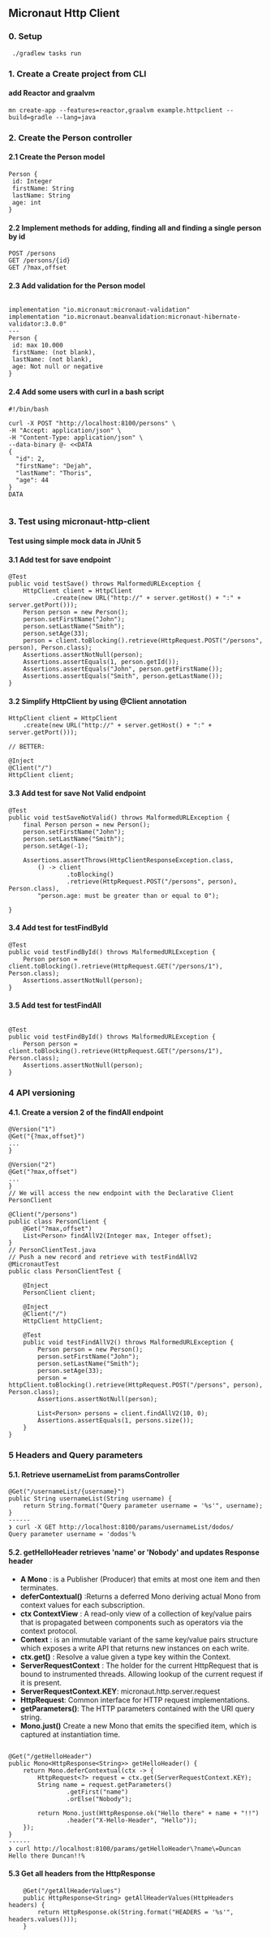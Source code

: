## Micronaut Http Client


### 0. Setup
```
 ./gradlew tasks run 
 ```

### 1. Create a Create project from CLI
#### add Reactor and graalvm
```
mn create-app --features=reactor,graalvm example.httpclient --build=gradle --lang=java   
```

### 2. Create the Person controller
#### 2.1 Create the Person model
```
Person {
 id: Integer
 firstName: String
 lastName: String
 age: int
}
```
#### 2.2 Implement methods for adding, finding all and finding a single person by id
````
POST /persons
GET /persons/{id}
GET /?max,offset
````
#### 2.3 Add validation for the Person model
```

implementation "io.micronaut:micronaut-validation"
implementation "io.micronaut.beanvalidation:micronaut-hibernate-validator:3.0.0"
---
Person {
 id: max 10.000
 firstName: (not blank),
 lastName: (not blank),
 age: Not null or negative
}
```
#### 2.4 Add some users with curl in a bash script
```
#!/bin/bash

curl -X POST "http://localhost:8100/persons" \
-H "Accept: application/json" \
-H "Content-Type: application/json" \
--data-binary @- <<DATA
{
  "id": 2,
  "firstName": "Dejah",
  "lastName": "Thoris",
  "age": 44
}
DATA


```
### 3. Test using micronaut-http-client
#### Test using simple mock data in JUnit 5
#### 3.1 Add test for save endpoint
```
@Test
public void testSave() throws MalformedURLException {
    HttpClient client = HttpClient
            .create(new URL("http://" + server.getHost() + ":" + server.getPort()));
    Person person = new Person();
    person.setFirstName("John");
    person.setLastName("Smith");
    person.setAge(33);
    person = client.toBlocking().retrieve(HttpRequest.POST("/persons", person), Person.class);
    Assertions.assertNotNull(person);
    Assertions.assertEquals(1, person.getId());
    Assertions.assertEquals("John", person.getFirstName());
    Assertions.assertEquals("Smith", person.getLastName());
}
```
#### 3.2 Simplify HttpClient by using @Client annotation
```
HttpClient client = HttpClient
    .create(new URL("http://" + server.getHost() + ":" + server.getPort()));
    
// BETTER:

@Inject
@Client("/")
HttpClient client;
```
#### 3.3 Add test for save Not Valid endpoint
```
@Test
public void testSaveNotValid() throws MalformedURLException {
    final Person person = new Person();
    person.setFirstName("John");
    person.setLastName("Smith");
    person.setAge(-1);
    
    Assertions.assertThrows(HttpClientResponseException.class,
        () -> client
                .toBlocking()
                .retrieve(HttpRequest.POST("/persons", person), Person.class),
        "person.age: must be greater than or equal to 0");

}
```
#### 3.4 Add test for testFindById
```
@Test
public void testFindById() throws MalformedURLException {
    Person person = client.toBlocking().retrieve(HttpRequest.GET("/persons/1"), Person.class);
    Assertions.assertNotNull(person);
}
```
#### 3.5 Add test for testFindAll
```

@Test
public void testFindById() throws MalformedURLException {
    Person person = client.toBlocking().retrieve(HttpRequest.GET("/persons/1"), Person.class);
    Assertions.assertNotNull(person);
}
```
### 4 API versioning
#### 4.1. Create a version 2 of the findAll endpoint
```
@Version("1")
@Get("{?max,offset}")
...
}

@Version("2")
@Get("?max,offset")
...
}
// We will access the new endpoint with the Declarative Client PersonClient   

@Client("/persons")
public class PersonClient {
    @Get("?max,offset")
    List<Person> findAllV2(Integer max, Integer offset); 
}
// PersonClientTest.java
// Push a new record and retrieve with testFindAllV2
@MicronautTest
public class PersonClientTest {

    @Inject
    PersonClient client;

    @Inject
    @Client("/")
    HttpClient httpClient;

    @Test
    public void testFindAllV2() throws MalformedURLException {
        Person person = new Person();
        person.setFirstName("John");
        person.setLastName("Smith");
        person.setAge(33);
        person = httpClient.toBlocking().retrieve(HttpRequest.POST("/persons", person), Person.class);
        Assertions.assertNotNull(person);

        List<Person> persons = client.findAllV2(10, 0);
        Assertions.assertEquals(1, persons.size());
    }
}
```
### 5 Headers and Query parameters
#### 5.1. Retrieve usernameList from paramsController

```
@Get("/usernameList/{username}")
public String usernameList(String username) {
    return String.format("Query parameter username = '%s'", username);
}
------
❯ curl -X GET http://localhost:8100/params/usernameList/dodos/
Query parameter username = 'dodos'%  
```
#### 5.2. getHelloHeader retrieves 'name' or 'Nobody' and updates Response header 
- **A Mono<T>** : is a Publisher (Producer) that emits at most one item and then terminates.
- **deferContextual()** :Returns a deferred Mono deriving actual Mono from context values for each
subscription.
- **ctx ContextView** : A read-only view of a collection of key/value pairs that is propagated between
components such as operators via the context protocol.
- **Context** : is an immutable variant of the same key/value pairs structure which exposes a write API 
that returns new instances on each write.
- **ctx.get()** : Resolve a value given a type key within the Context.
- **ServerRequestContext** : The holder for the current HttpRequest that is bound to instrumented threads.
Allowing lookup of the current request if it is present.
- **ServerRequestContext.KEY**: micronaut.http.server.request
- **HttpRequest**: Common interface for HTTP request implementations.
- **getParameters()**: The HTTP parameters contained with the URI query string.
- **Mono.just()** Create a new Mono that emits the specified item, which is captured at instantiation time.
```

@Get("/getHelloHeader")
public Mono<HttpResponse<String>> getHelloHeader() {
    return Mono.deferContextual(ctx -> {
        HttpRequest<?> request = ctx.get(ServerRequestContext.KEY);
        String name = request.getParameters()
                .getFirst("name")
                .orElse("Nobody");

        return Mono.just(HttpResponse.ok("Hello there" + name + "!!")
                .header("X-Hello-Header", "Hello"));
    });
}
------
❯ curl http://localhost:8100/params/getHelloHeader\?name\=Duncan
Hello there Duncan!!%  
```

#### 5.3 Get all headers from the HttpResponse
```
    @Get("/getAllHeaderValues")
    public HttpResponse<String> getAllHeaderValues(HttpHeaders headers) {
        return HttpResponse.ok(String.format("HEADERS = '%s'", headers.values()));
    }
```